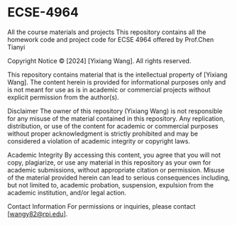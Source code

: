 # ECSE-4964
All the course materials and projects
This repository contains all the homework code and project code for ECSE 4964 offered by Prof.Chen Tianyi

Copyright Notice
© [2024] [Yixiang Wang]. All rights reserved.

This repository contains material that is the intellectual property of [Yixiang Wang]. The content herein is provided for informational purposes only and is not meant for use as is in academic or commercial projects without explicit permission from the author(s).

Disclaimer
The owner of this repository (Yixiang Wang) is not responsible for any misuse of the material contained in this repository. Any replication, distribution, or use of the content for academic or commercial purposes without proper acknowledgment is strictly prohibited and may be considered a violation of academic integrity or copyright laws.

Academic Integrity
By accessing this content, you agree that you will not copy, plagiarize, or use any material in this repository as your own for academic submissions, without appropriate citation or permission. Misuse of the material provided herein can lead to serious consequences including, but not limited to, academic probation, suspension, expulsion from the academic institution, and/or legal action.

Contact Information
For permissions or inquiries, please contact [wangy82@rpi.edu].
